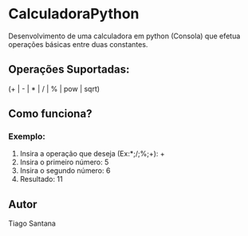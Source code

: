 # CalculadoraPython
Desenvolvimento de uma calculadora em python (Consola) que efetua operações básicas entre duas constantes.

## Operações Suportadas:
 (+ | - | * | / | % | pow | sqrt)

## Como funciona?
### Exemplo:
1. Insira a operação que deseja (Ex:*;/;%;+): +
2. Insira o primeiro número: 5 
3. Insira o segundo número: 6
4. Resultado:  11 

## Autor
Tiago Santana
